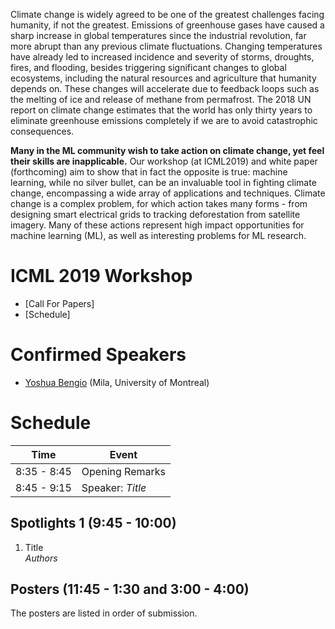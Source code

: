 

Climate change is widely agreed to be one of the greatest challenges facing humanity, if not the greatest. Emissions of greenhouse gases have caused a sharp increase in global temperatures since the industrial revolution, far more abrupt than any previous climate fluctuations. Changing temperatures have already led to increased incidence and severity of storms, droughts, fires, and flooding, besides triggering significant changes to global ecosystems, including the natural resources and agriculture that humanity depends on. These changes will accelerate due to feedback loops such as the melting of ice and release of methane from permafrost. The 2018 UN report on climate change estimates that the world has only thirty years to eliminate greenhouse emissions completely if we are to avoid catastrophic consequences.

**Many in the ML community wish to take action on climate change, yet feel their skills are inapplicable.** Our workshop (at ICML2019) and white paper (forthcoming) aim to show that in fact the opposite is true: machine learning, while no silver bullet, can be an invaluable tool in fighting climate change, encompassing a wide array of applications and techniques. Climate change is a complex problem, for which action takes many forms - from designing smart electrical grids to tracking deforestation from satellite imagery. Many of these actions represent high impact opportunities for machine learning (ML), as well as interesting problems for ML research.

# ICML 2019 Workshop
 - [Call For Papers]
 - [Schedule]
 
# Confirmed Speakers
- [Yoshua Bengio](http://www.iro.umontreal.ca/~bengioy/yoshua_en/) (Mila, University of Montreal)

# Schedule

| Time | Event |
| --- | --- |
| 8:35 - 8:45 | Opening Remarks |
| 8:45 - 9:15 | Speaker: *Title* |


## Spotlights 1  (9:45 - 10:00)
1. Title    
*Authors*  

## Posters (11:45 - 1:30 and 3:00 - 4:00)
The posters are listed in order of submission.

